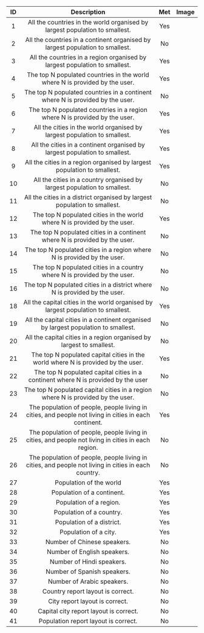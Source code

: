 | ID |  Description | Met |  Image  |
| :----:        |    :----:   |          :----: |  :----: |  
| 1  | All the countries in the world organised by largest population to smallest.| Yes |         |
| 2  | All the countries in a continent organised by largest population to smallest.| No  |         |
| 3  | All the countries in a region organised by largest population to smallest.| Yes |         |
| 4  | The top N populated countries in the world where N is provided by the user.                                    | Yes |         |
| 5  | The top N populated countries in a continent where N is provided by the user.                                  | No  |         |
| 6  | The top N populated countries in a region where N is provided by the user.                                     | Yes |         |
| 7  | All the cities in the world organised by largest population to smallest.                                       | Yes |         |
| 8  | All the cities in a continent organised by largest population to smallest.                                     | Yes |         |
| 9  | All the cities in a region organised by largest population to smallest.                                        | Yes |         |
| 10 | All the cities in a country organised by largest population to smallest.                                       | No  |         |
| 11 | All the cities in a district organised by largest population to smallest.                                      | No  |         |
| 12 | The top N populated cities in the world where N is provided by the user.                                       | Yes |         |
| 13 | The top N populated cities in a continent where N is provided by the user.                                     | No  |         |
| 14 | The top N populated cities in a region where N is provided by the user.                                        | No  |         |
| 15 | The top N populated cities in a country where N is provided by the user.                                       | No  |         |
| 16 | The top N populated cities in a district where N is provided by the user.                                      | No  |         |
| 18 | All the capital cities in the world organised by largest population to smallest.                               | Yes |         |
| 19 | All the capital cities in a continent organised by largest population to smallest.                             | No  |         |
| 20 | All the capital cities in a region organised by largest to smallest.                                           | No  |         |
| 21 | The top N populated capital cities in the world where N is provided by the user.                               | Yes |         |
| 22 | The top N populated capital cities in a continent where N is provided by the user                              | No  |         |
| 23 | The top N populated capital cities in a region where N is provided by the user.                                | No  |         |
| 24 | The population of people, people living in cities, and people not living in cities in each continent.          | Yes |         |
| 25 | The population of people, people living in cities, and people not living in cities in each region.             | No  |         |
| 26 | The population of people, people living in cities, and people not living in cities in each country.            | No  |         |                                  
| 27 | Population of the world                                                                                        | Yes |         |
| 28 | Population of a continent.                                                                                     | Yes |         |
| 29 | Population of a region.                                                                                        | Yes |         |
| 30 | Population of a country.                                                                                       | Yes |         |
| 31 | Population of a district.                                                                                      | Yes |         |
| 32 | Population of a city.                                                                                          | Yes |         |
| 33 | Number of Chinese speakers.                                                                                    | No  |         |
| 34 | Number of English speakers.                                                                                    | No  |         |
| 35 | Number of Hindi speakers.                                                                                      | No  |         |
| 36 | Number of Spanish speakers.                                                                                    | No  |         |
| 37 | Number of Arabic speakers.                                                                                     | No  |         |
| 38 | Country report layout is correct.                                                                              | No  |         |
| 39 | City report layout is correct.                                                                                 | No  |         |
| 40 | Capital city report layout is correct.                                                                         | No  |         |
| 41 | Population report layout is correct.                                                                           | No  |         |
